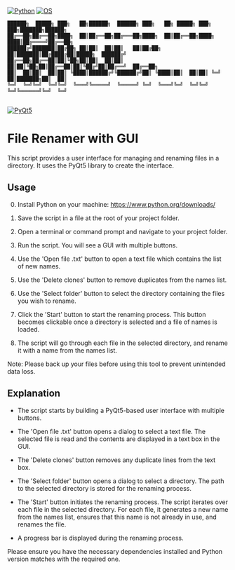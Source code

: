 [![Python](https://img.shields.io/badge/Python-3.8-blue.svg)](https://www.python.org/)
[![OS](https://img.shields.io/badge/OS-Windows%20%7C%20MacOS%20%7C%20Linux-informational.svg)](https://www.python.org/)
```
██████╗  █████╗ ███╗   ██╗██████╗  ██████╗ ███╗   ██╗ █████╗ ███╗   ███╗███████╗██████╗ 
██╔══██╗██╔══██╗████╗  ██║██╔══██╗██╔═══██╗████╗  ██║██╔══██╗████╗ ████║██╔════╝██╔══██╗
██████╔╝███████║██╔██╗ ██║██║  ██║██║   ██║██╔██╗ ██║███████║██╔████╔██║█████╗  ██████╔╝
██╔══██╗██╔══██║██║╚██╗██║██║  ██║██║   ██║██║╚██╗██║██╔══██║██║╚██╔╝██║██╔══╝  ██╔══██╗
██║  ██║██║  ██║██║ ╚████║██████╔╝╚██████╔╝██║ ╚████║██║  ██║██║ ╚═╝ ██║███████╗██║  ██║
╚═╝  ╚═╝╚═╝  ╚═╝╚═╝  ╚═══╝╚═════╝  ╚═════╝ ╚═╝  ╚═══╝╚═╝  ╚═╝╚═╝     ╚═╝╚══════╝╚═╝  ╚═╝
                                                                                        

```
[![PyQt5](https://img.shields.io/badge/PyQt5-5.15.2-blue.svg)](https://pypi.org/project/PyQt5/)

# File Renamer with GUI

This script provides a user interface for managing and renaming files in a directory. It uses the PyQt5 library to create the interface.

## Usage

0. Install Python on your machine: https://www.python.org/downloads/

1. Save the script in a file at the root of your project folder.

2. Open a terminal or command prompt and navigate to your project folder.

3. Run the script. You will see a GUI with multiple buttons.

4. Use the 'Open file .txt' button to open a text file which contains the list of new names.

5. Use the 'Delete clones' button to remove duplicates from the names list.

6. Use the 'Select folder' button to select the directory containing the files you wish to rename.

7. Click the 'Start' button to start the renaming process. This button becomes clickable once a directory is selected and a file of names is loaded.

8. The script will go through each file in the selected directory, and rename it with a name from the names list.

Note: Please back up your files before using this tool to prevent unintended data loss.

## Explanation

- The script starts by building a PyQt5-based user interface with multiple buttons.

- The 'Open file .txt' button opens a dialog to select a text file. The selected file is read and the contents are displayed in a text box in the GUI.

- The 'Delete clones' button removes any duplicate lines from the text box.

- The 'Select folder' button opens a dialog to select a directory. The path to the selected directory is stored for the renaming process.

- The 'Start' button initiates the renaming process. The script iterates over each file in the selected directory. For each file, it generates a new name from the names list, ensures that this name is not already in use, and renames the file.

- A progress bar is displayed during the renaming process.

Please ensure you have the necessary dependencies installed and Python version matches with the required one.
